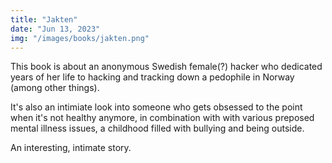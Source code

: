 ```yaml
---
title: "Jakten"
date: "Jun 13, 2023"
img: "/images/books/jakten.png"
---
```


This book is about an anonymous Swedish female(?) hacker who dedicated years of her life to hacking and tracking down a pedophile in Norway (among other things).

It's also an intimiate look into someone who gets obsessed to the point when it's not healthy anymore, in combination with with various preposed mental illness issues, a childhood filled with bullying and being outside.

An interesting, intimate story.